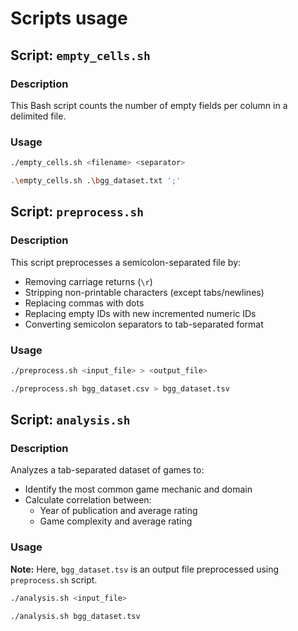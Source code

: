 # Scripts usage
## Script: `empty_cells.sh`

### Description
This Bash script counts the number of empty fields per column in a delimited file.

### Usage
```bash
./empty_cells.sh <filename> <separator>

.\empty_cells.sh .\bgg_dataset.txt ';'
```

## Script: `preprocess.sh`

### Description
This script preprocesses a semicolon-separated file by:
- Removing carriage returns (`\r`)
- Stripping non-printable characters (except tabs/newlines)
- Replacing commas with dots
- Replacing empty IDs with new incremented numeric IDs
- Converting semicolon separators to tab-separated format

### Usage
```bash
./preprocess.sh <input_file> > <output_file>

./preprocess.sh bgg_dataset.csv > bgg_dataset.tsv
```

## Script: `analysis.sh`

### Description
Analyzes a tab-separated dataset of games to:
- Identify the most common game mechanic and domain
- Calculate correlation between:
  - Year of publication and average rating
  - Game complexity and average rating

### Usage

**Note:** Here, `bgg_dataset.tsv` is an output file preprocessed using `preprocess.sh` script.

```bash
./analysis.sh <input_file>

./analysis.sh bgg_dataset.tsv
```